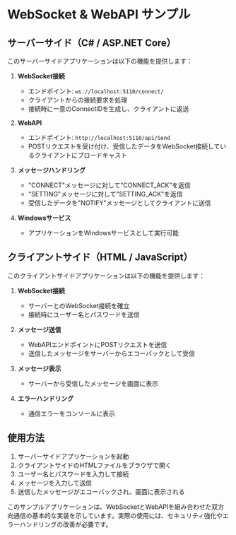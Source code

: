 # WebSocket & WebAPI サンプル

## サーバーサイド（C# / ASP.NET Core）

このサーバーサイドアプリケーションは以下の機能を提供します：

1. **WebSocket接続**
   - エンドポイント: `ws://localhost:5110/connect/`
   - クライアントからの接続要求を処理
   - 接続時に一意のConnectIDを生成し、クライアントに返送

2. **WebAPI**
   - エンドポイント: `http://localhost:5110/api/Send`
   - POSTリクエストを受け付け、受信したデータをWebSocket接続しているクライアントにブロードキャスト

3. **メッセージハンドリング**
   - "CONNECT"メッセージに対して"CONNECT_ACK"を返信
   - "SETTING"メッセージに対して"SETTING_ACK"を返信
   - 受信したデータを"NOTIFY"メッセージとしてクライアントに送信

4. **Windowsサービス**
   - アプリケーションをWindowsサービスとして実行可能

## クライアントサイド（HTML / JavaScript）

このクライアントサイドアプリケーションは以下の機能を提供します：

1. **WebSocket接続**
   - サーバーとのWebSocket接続を確立
   - 接続時にユーザー名とパスワードを送信

2. **メッセージ送信**
   - WebAPIエンドポイントにPOSTリクエストを送信
   - 送信したメッセージをサーバーからエコーバックとして受信

3. **メッセージ表示**
   - サーバーから受信したメッセージを画面に表示

4. **エラーハンドリング**
   - 通信エラーをコンソールに表示

## 使用方法

1. サーバーサイドアプリケーションを起動
2. クライアントサイドのHTMLファイルをブラウザで開く
3. ユーザー名とパスワードを入力して接続
4. メッセージを入力して送信
5. 送信したメッセージがエコーバックされ、画面に表示される

このサンプルアプリケーションは、WebSocketとWebAPIを組み合わせた双方向通信の基本的な実装を示しています。実際の使用には、セキュリティ強化やエラーハンドリングの改善が必要です。
